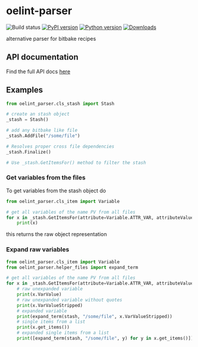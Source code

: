 # oelint-parser

![Build status](https://github.com/priv-kweihmann/oelint-parser/workflows/Python%20package/badge.svg)
[![PyPI version](https://badge.fury.io/py/oelint-parser.svg)](https://badge.fury.io/py/oelint-parser)
[![Python version](https://img.shields.io/pypi/pyversions/oelint-parser)](https://img.shields.io/pypi/pyversions/oelint-parser)
[![Downloads](https://img.shields.io/pypi/dm/oelint-parser)](https://img.shields.io/pypi/dm/oelint-parser)

alternative parser for bitbake recipes

## API documentation

Find the full API docs [here](docs/api-documentation.md)

## Examples

```python
from oelint_parser.cls_stash import Stash

# create an stash object
_stash = Stash()

# add any bitbake like file
_stash.AddFile("/some/file")

# Resolves proper cross file dependencies
_stash.Finalize()

# Use _stash.GetItemsFor() method to filter the stash
```

### Get variables from the files

To get variables from the stash object do

```python
from oelint_parser.cls_item import Variable

# get all variables of the name PV from all files
for x in _stash.GetItemsFor(attribute=Variable.ATTR_VAR, attributeValue="PV"):
    print(x)
```

this returns the raw object representation

### Expand raw variables

```python
from oelint_parser.cls_item import Variable
from oelint_parser.helper_files import expand_term

# get all variables of the name PV from all files
for x in _stash.GetItemsFor(attribute=Variable.ATTR_VAR, attributeValue="PV"):
    # raw unexpanded variable
    print(x.VarValue)
    # raw unexpanded variable without quotes
    print(x.VarValueStripped)
    # expanded variable
    print(expand_term(stash, "/some/file", x.VarValueStripped))
    # single items from a list
    print(x.get_items())
    # expanded single items from a list
    print([expand_term(stash, "/some/file", y) for y in x.get_items()])
```
